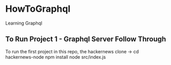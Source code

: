 # HowToGraphql

Learning Graphql

## To Run Project 1 - Graphql Server Follow Through

To run the first project in this repo, the hackernews clone ->
cd hackernews-node
npm install
node src/index.js
